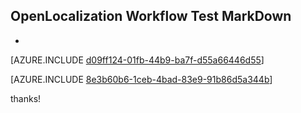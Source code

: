 ## OpenLocalization Workflow Test MarkDown
* 

[AZURE.INCLUDE [d09ff124-01fb-44b9-ba7f-d55a66446d55](calleeMd1.md)]



[AZURE.INCLUDE [8e3b60b6-1ceb-4bad-83e9-91b86d5a344b](calleeMd2.md)]

 
thanks!